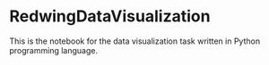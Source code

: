 # RedwingDataVisualization

This is the notebook for the data visualization task written in Python programming language.
